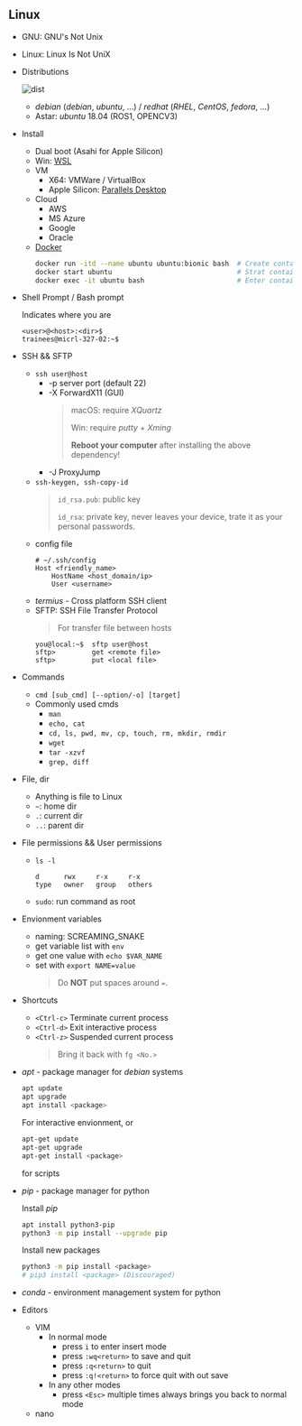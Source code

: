 ## Linux

* GNU: GNU's Not Unix
* Linux: Linux Is Not UniX

* Distributions

    ![dist](https://s1.ax1x.com/2022/09/14/vxnpy8.jpg)

    * *debian* (*debian*, *ubuntu*, ...) / *redhat* (*RHEL*, *CentOS*, *fedora*, ...)
    * Astar: *ubuntu* 18.04 (ROS1, OPENCV3)


* Install

    * Dual boot (Asahi for Apple Silicon)
    * Win: [WSL](https://docs.microsoft.com/en-us/windows/wsl/install)
    * VM
        * X64: VMWare / VirtualBox
        * Apple Silicon: [Parallels Desktop](https://www.parallels.com)
    * Cloud
        * AWS
        * MS Azure
        * Google
        * Oracle
    * [Docker](https://www.docker.com/products/docker-desktop/)
        ```sh
        docker run -itd --name ubuntu ubuntu:bionic bash  # Create container
        docker start ubuntu                               # Strat container
        docker exec -it ubuntu bash                       # Enter container
        ```


* Shell Prompt / Bash prompt

    Indicates where you are
    ```
    <user>@<host>:<dir>$
    trainees@micrl-327-02:~$
    ```


* SSH && SFTP

    * `ssh user@host`
        * -p server port (default 22)
        * -X ForwardX11 (GUI)
            > macOS: require *XQuartz*
            >
            > Win: require *putty* + *Xming*
            >
            > **Reboot your computer** after installing the above dependency!
        * -J ProxyJump
    * `ssh-keygen, ssh-copy-id`
        > `id_rsa.pub`: public key
        >
        > `id_rsa`: private key, never leaves your device, trate it as your personal passwords.
    * config file
        ```
        # ~/.ssh/config
        Host <friendly_name>
            HostName <host_domain/ip>
            User <username>
        ```
    * *termius* - Cross platform SSH client
    * SFTP: SSH File Transfer Protocol
        > For transfer file between hosts
        ```
        you@local:~$  sftp user@host
        sftp>         get <remote file>
        sftp>         put <local file>
        ```


* Commands

    * `cmd [sub_cmd] [--option/-o] [target]`
    * Commonly used cmds
        * `man`
        * `echo, cat`
        * `cd, ls, pwd, mv, cp, touch, rm, mkdir, rmdir`
        * `wget`
        * `tar -xzvf`
        * `grep, diff`


* File, dir

    * Anything is file to Linux
    * `~`: home dir
    * `.`: current dir
    * `..`: parent dir


* File permissions && User permissions

    * `ls -l`
        ```
        d      rwx     r-x     r-x
        type   owner   group   others
        ```
    * `sudo`: run command as root


* Envionment variables

    * naming: SCREAMING_SNAKE
    * get variable list with `env`
    * get one value with `echo $VAR_NAME`
    * set with `export NAME=value`
        > Do **NOT** put spaces around `=`.


* Shortcuts

    * `<Ctrl-c>` Terminate current process
    * `<Ctrl-d>` Exit interactive process
    * `<Ctrl-z>` Suspended current process
        > Bring it back with `fg <No.>`


* *apt* - package manager for *debian* systems

    ```sh
    apt update
    apt upgrade
    apt install <package>
    ```
    For interactive envionment, or
    ``` sh
    apt-get update
    apt-get upgrade
    apt-get install <package>
    ```
    for scripts


* *pip* - package manager for python

    Install *pip*
    ```sh
    apt install python3-pip
    python3 -m pip install --upgrade pip
    ```

    Install new packages
    ```sh
    python3 -m pip install <package>
    # pip3 install <package> (Discouraged)
    ```


* *conda* - environment management system for python


* Editors
    * VIM
        * In normal mode
            * press `i` to enter insert mode
            * press `:wq<return>` to save and quit
            * press `:q<return>` to quit
            * press `:q!<return>` to force quit with out save
        * In any other modes
            * press `<Esc>` multiple times always brings you back to normal mode
    * nano

